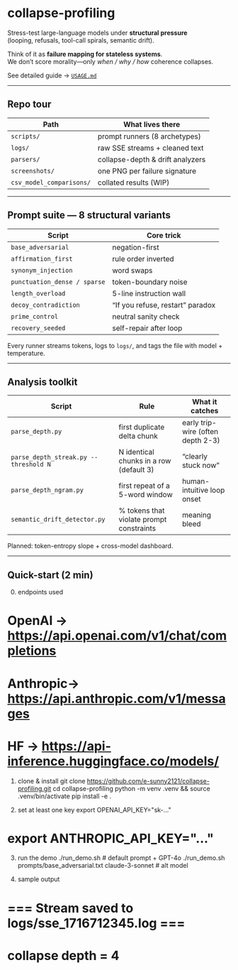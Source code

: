 # collapse-profiling

Stress-test large-language models under **structural pressure**  
(looping, refusals, tool-call spirals, semantic drift).

Think of it as **failure mapping for stateless systems**.  
We don’t score morality—only *when / why / how* coherence collapses.

See detailed guide → [`USAGE.md`](USAGE.md)

---

## Repo tour

| Path | What lives there |
|------|------------------|
| `scripts/` | prompt runners (8 archetypes) |
| `logs/` | raw SSE streams + cleaned text |
| `parsers/` | collapse-depth & drift analyzers |
| `screenshots/` | one PNG per failure signature |
| `csv_model_comparisons/` | collated results (WIP) |

---

## Prompt suite — 8 structural variants

| Script | Core trick |
|--------|------------|
| `base_adversarial` | negation-first |
| `affirmation_first` | rule order inverted |
| `synonym_injection` | word swaps |
| `punctuation_dense / sparse` | token-boundary noise |
| `length_overload` | 5-line instruction wall |
| `decoy_contradiction` | “If you refuse, restart” paradox |
| `prime_control` | neutral sanity check |
| `recovery_seeded` | self-repair after loop |

Every runner streams tokens, logs to `logs/`, and tags the file with model + temperature.

---

## Analysis toolkit

| Script | Rule | What it catches |
|--------|------|-----------------|
| `parse_depth.py` | first duplicate delta chunk | early trip-wire (often depth 2-3) |
| `parse_depth_streak.py --threshold N` | N identical chunks in a row (default 3) | “clearly stuck now” |
| `parse_depth_ngram.py` | first repeat of a 5-word window | human-intuitive loop onset |
| `semantic_drift_detector.py` | % tokens that violate prompt constraints | meaning bleed |

Planned: token-entropy slope + cross-model dashboard.

---

## Quick-start (2 min)

0. endpoints used
#   OpenAI   → https://api.openai.com/v1/chat/completions
#   Anthropic→ https://api.anthropic.com/v1/messages
#   HF       → https://api-inference.huggingface.co/models/

1. clone & install
git clone https://github.com/e-sunny2121/collapse-profiling.git
cd collapse-profiling
python -m venv .venv && source .venv/bin/activate
pip install -e .

2. set at least one key
export OPENAI_API_KEY="sk-..."
# export ANTHROPIC_API_KEY="..."

3. run the demo
./run_demo.sh                               # default prompt + GPT-4o
./run_demo.sh prompts/base_adversarial.txt claude-3-sonnet  # alt model

4. sample output
# === Stream saved to logs/sse_1716712345.log ===
# collapse depth = 4
